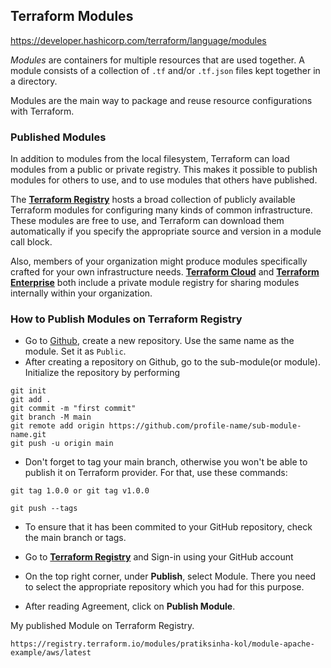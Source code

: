 ## Terraform Modules

https://developer.hashicorp.com/terraform/language/modules

_Modules_ are containers for multiple resources that are used together. A module consists of a collection of `.tf` and/or `.tf.json` files kept together in a directory.

Modules are the main way to package and reuse resource configurations with Terraform.


### Published Modules
In addition to modules from the local filesystem, Terraform can load modules from a public or private registry. This makes it possible to publish modules for others to use, and to use modules that others have published.

The **[Terraform Registry](https://registry.terraform.io/browse/modules)** hosts a broad collection of publicly available Terraform modules for configuring many kinds of common infrastructure. These modules are free to use, and Terraform can download them automatically if you specify the appropriate source and version in a module call block.

Also, members of your organization might produce modules specifically crafted for your own infrastructure needs. **[Terraform Cloud](https://cloud.hashicorp.com/products/terraform)** and **[Terraform Enterprise](https://developer.hashicorp.com/terraform/enterprise)** both include a private module registry for sharing modules internally within your organization.

### How to Publish Modules on Terraform Registry 

- Go to [Github](https://github.com/), create a new repository. Use the same name as the module. Set it as `Public`.
- After creating a repository on Github, go to the sub-module(or module). Initialize the repository by performing
```
git init
git add .
git commit -m "first commit"
git branch -M main
git remote add origin https://github.com/profile-name/sub-module-name.git
git push -u origin main
```
- Don't forget to tag your main branch, otherwise you won't be able to publish it on Terraform provider. For that, use these commands:  
```
git tag 1.0.0 or git tag v1.0.0
```

```
git push --tags
```
- To ensure that it has been commited to your GitHub repository, check the main branch or tags. 



- Go to **[Terraform Registry](https://registry.terraform.io/)** and Sign-in using your GitHub account
- On the top right corner, under **Publish**, select Module. There you need to select the appropriate repository which you had for this purpose.    
- After reading Agreement, click on **Publish Module**. 

My published Module on Terraform Registry.
```
https://registry.terraform.io/modules/pratiksinha-kol/module-apache-example/aws/latest
```
